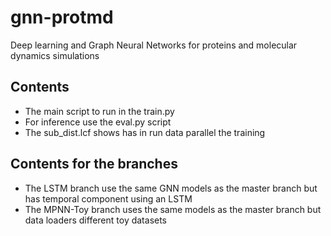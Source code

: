 # gnn-protmd
Deep learning and Graph Neural Networks for proteins and
molecular dynamics simulations

## Contents
* The main script to run in the train.py
* For inference use the eval.py script
* The sub_dist.lcf shows has in run data parallel the training

## Contents for the branches
* The LSTM branch use the same GNN models as the master branch but has temporal component using an LSTM
* The MPNN-Toy branch uses the same models as the master branch but data loaders different toy datasets

